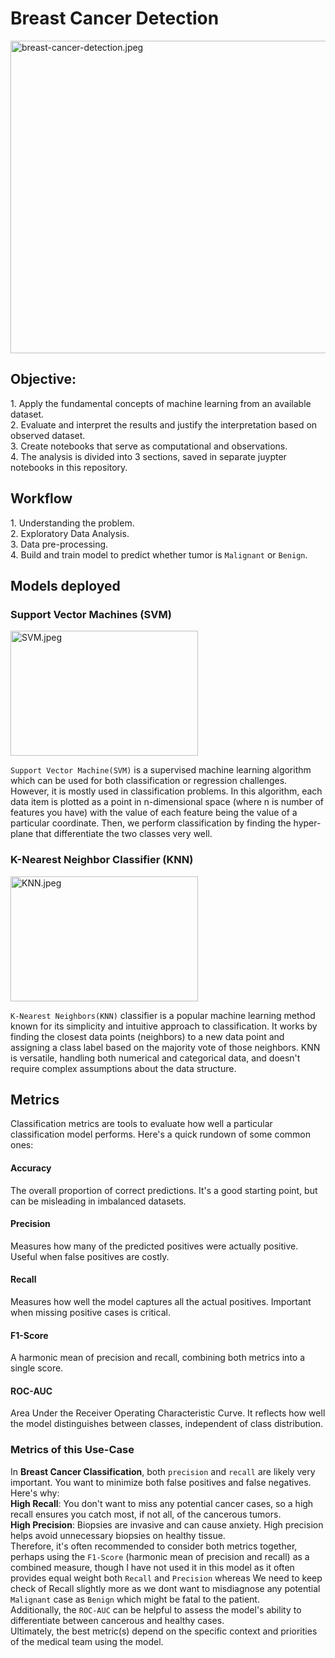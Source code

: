 # Breast Cancer Detection
<div>
  <img src="https://th.bing.com/th/id/OIP.7jeJ0rj2Ii4UVrinpeZ5HwHaD4?w=345&h=180&c=7&r=0&o=5&dpr=1.5&pid=1.7" alt="breast-cancer-detection.jpeg" height=500 width=1000>
</div>
<div>
  <h2>Objective:</h2>
  <p>
    1. Apply the fundamental concepts of machine learning from an available dataset. <br>
    2. Evaluate and interpret the results and justify the interpretation based on observed dataset. <br>
    3. Create notebooks that serve as computational and observations. <br>
    4. The analysis is divided into 3 sections, saved in separate juypter notebooks in this repository. <br>
</p>
</div>

<div>
  <h2>Workflow</h2>
  <p>
    1. Understanding the problem. <br>
    2. Exploratory Data Analysis. <br>
    3. Data pre-processing. <br>
    4. Build and train model to predict whether tumor is <code><bold>Malignant</bold></code> or <code><bold>Benign</bold></code>. <br>
  </p>
</div>

<div>
  <h2>Models deployed</h2>
  <h3>Support Vector Machines (SVM)</h3>
  <img src="https://th.bing.com/th?id=OIP.OKO_JOxkTZWAfVk3cOEX3wHaEK&w=333&h=187&c=8&rs=1&qlt=90&o=6&dpr=1.5&pid=3.1&rm=2" alt="SVM.jpeg" width=300 height=200>
  <p>
    <code>Support Vector Machine(SVM)</code> is a supervised machine learning algorithm which can be used for both classification or regression challenges. However, it is mostly
    used in classification problems. In this algorithm, each data item is plotted as a point in n-dimensional space (where n is number of features you have) with the
    value of each feature being the value of a particular coordinate. Then, we perform classification by finding the hyper-plane that differentiate the two classes
    very well.
  </p>
  <h3>K-Nearest Neighbor Classifier (KNN)</h3>
  <img src="https://th.bing.com/th/id/OIP.r00eWT6npui8_JV5BTKrsgHaFR?w=242&h=180&c=7&r=0&o=5&dpr=1.5&pid=1.7" alt="KNN.jpeg" width=300 height=200>
  <p>
    <code>K-Nearest Neighbors(KNN)</code> classifier is a popular machine learning method known for its simplicity and intuitive approach to classification. It works by     
    finding the closest data points (neighbors) to a new data point and assigning a class label based on the majority vote of those neighbors. KNN is versatile, 
    handling both numerical and categorical data, and doesn't require complex assumptions about the data structure.
  </p>
</div>

<div>
  <h2>Metrics</h2>
  <p>
    Classification metrics are tools to evaluate how well a particular classification model performs. Here's a quick rundown of some common ones:
  </p>
  <h4>Accuracy</h4>
  <p>
    The overall proportion of correct predictions. It's a good starting point, but can be misleading in imbalanced datasets.
  </p>
  <h4>Precision</h4>
  <p>
    Measures how many of the predicted positives were actually positive. Useful when false positives are costly.
  </p>
  <h4>Recall</h4>
  <p>
    Measures how well the model captures all the actual positives. Important when missing positive cases is critical.
  </p>
  <h4>F1-Score</h4>
  <p>
    A harmonic mean of precision and recall, combining both metrics into a single score.
  </p>
  <h4>ROC-AUC</h4>
  <p>
    Area Under the Receiver Operating Characteristic Curve. It reflects how well the model distinguishes between classes, independent of class distribution.
  </p>
</div>

<div>
  <h3>Metrics of this Use-Case</h3>
  <p>
    In <strong>Breast Cancer Classification</strong>, both <code>precision</code> and <code>recall</code> are likely very important. You want to minimize both false positives and false negatives. Here's why:<br>
    <strong>High Recall</strong>: You don't want to miss any potential cancer cases, so a high recall ensures you catch most, if not all, of the cancerous tumors.<br>
    <strong>High Precision</strong>: Biopsies are invasive and can cause anxiety. High precision helps avoid unnecessary biopsies on healthy tissue.<br>
    Therefore, it's often recommended to consider both metrics together,  perhaps using the <code>F1-Score</code> (harmonic mean of precision and recall) as a combined measure,
    though I have not used it in this model as it often provides equal weight both <code>Recall</code> and <code>Precision</code> whereas We need to keep check of <bold>Recall</bold> slightly more as we dont want to misdiagnose any potential <code>Malignant</code> case as <code>Benign</code> which might be fatal to the patient.<br>
    Additionally, the <code>ROC-AUC</code> can be helpful to assess the model's ability to differentiate between cancerous and healthy cases.<br>
    Ultimately, the best metric(s) depend on the specific context and priorities of the medical team using the model.
  </p>
</div>

